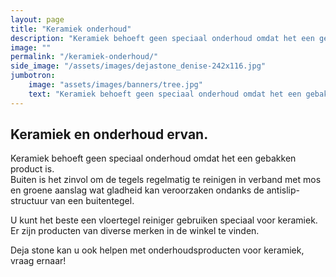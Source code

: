 ```yaml
---
layout: page
title: "Keramiek onderhoud"
description: "Keramiek behoeft geen speciaal onderhoud omdat het een gebakken product is."
image: ""
permalink: "/keramiek-onderhoud/"
side_image: "/assets/images/dejastone_denise-242x116.jpg"
jumbotron:
    image: "assets/images/banners/tree.jpg"
    text: "Keramiek behoeft geen speciaal onderhoud omdat het een gebakken product is."    
---
```

Keramiek en onderhoud ervan.
----------------------------

Keramiek behoeft geen speciaal onderhoud omdat het een gebakken product is.  
Buiten is het zinvol om de tegels regelmatig te reinigen in verband met mos en groene aanslag wat gladheid kan veroorzaken ondanks de antislip-structuur van een buitentegel.  

U kunt het beste een vloertegel reiniger gebruiken speciaal voor keramiek. Er zijn producten van diverse merken in de winkel te vinden.  

Deja stone kan u ook helpen met onderhoudsproducten voor keramiek, vraag ernaar!